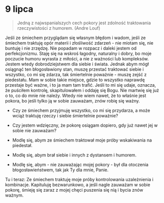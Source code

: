 
# 9 lipca

> Jedną z najwspanialszych cech pokory jest zdolność traktowania rzeczywistości z humorem. (Andre Louf)

Jeśli ze śmiechem przyglądam się własnym błędom i wadom, jeśli ze śmiechem traktuję opór materii i złośliwość zdarzeń - nie miotam się, nie buntuję i nie zrzędzę. Nie popadam w rozpacz i daleki jestem od perfekcjonizmu. Staję się na wskroś łagodny, naturalny i dobry, bo moje poczucie humoru wyrasta z miłości, a nie z ważności lub kompleksów. Jestem wtedy dobrodziejstwem dla siebie i świata. Jednak abym mógł osiągnąć ten błogosławiony stan, muszę przestać traktować siebie i wszystko, co mi się zdarza, tak śmiertelnie poważnie - muszę zejść z piedestału. Mam w sobie takie miejsce, gdzie to wszystko naprawdę przestaje być ważne, i to ja mam tam trafić. Jeśli to mi się udaje, oznacza, że puściłem kontrolę, skapitulowałem i oddaję się Bogu. Nie martwię się już o to, co do mnie nie należy. Wtedy nie wiem nawet, że to właśnie jest pokora, bo jeśli tylko ją w sobie zauważam, znów robię się ważny.

- Czy ze śmiechem przyjmuję wszystko, co mi się przydarza, a może wciąż traktuję rzeczy i siebie śmiertelnie poważnie?
- Czy jestem wdzięczny, że pokorę osiągam dopiero, gdy już nawet jej w sobie nie zauważam?

- Modlę się, abym ze śmiechem traktował moje próby wskakiwania na piedestał.
- Modlę się, abym brał siebie i innych z dystansem i humorem.
- Modlę się, abym - nie zauważając mojej pokory - był dla otoczenia błogosławieństwem, tak jak Ty dla mnie, Panie.

Tu i teraz: Ze śmiechem traktuję moje próby kontrolowania uzależnienia i kombinacje. Kapituluję bezwarunkowo, a jeśli nagle zauważam w sobie pokorę, śmieję się zaraz z mojej chęci puszenia się nią i bycia znów ważnym.
